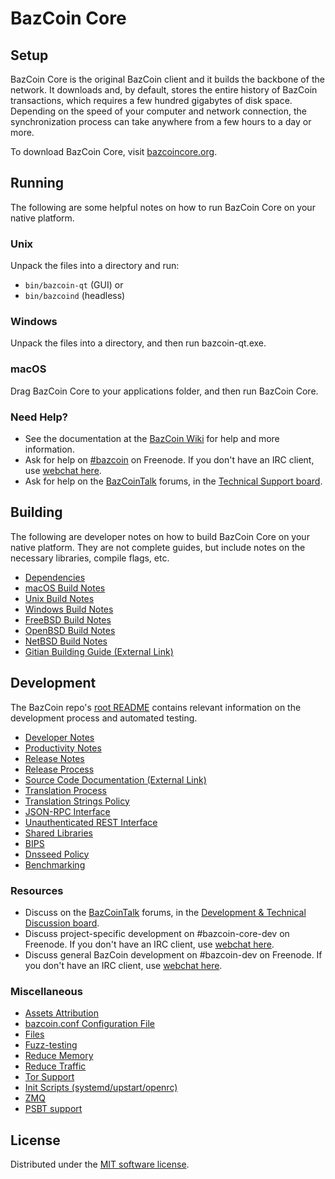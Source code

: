 BazCoin Core
=============

Setup
---------------------
BazCoin Core is the original BazCoin client and it builds the backbone of the network. It downloads and, by default, stores the entire history of BazCoin transactions, which requires a few hundred gigabytes of disk space. Depending on the speed of your computer and network connection, the synchronization process can take anywhere from a few hours to a day or more.

To download BazCoin Core, visit [bazcoincore.org](https://bazcoincore.org/en/download/).

Running
---------------------
The following are some helpful notes on how to run BazCoin Core on your native platform.

### Unix

Unpack the files into a directory and run:

- `bin/bazcoin-qt` (GUI) or
- `bin/bazcoind` (headless)

### Windows

Unpack the files into a directory, and then run bazcoin-qt.exe.

### macOS

Drag BazCoin Core to your applications folder, and then run BazCoin Core.

### Need Help?

* See the documentation at the [BazCoin Wiki](https://en.bazcoin.it/wiki/Main_Page)
for help and more information.
* Ask for help on [#bazcoin](https://webchat.freenode.net/#bazcoin) on Freenode. If you don't have an IRC client, use [webchat here](https://webchat.freenode.net/#bazcoin).
* Ask for help on the [BazCoinTalk](https://bazcointalk.org/) forums, in the [Technical Support board](https://bazcointalk.org/index.php?board=4.0).

Building
---------------------
The following are developer notes on how to build BazCoin Core on your native platform. They are not complete guides, but include notes on the necessary libraries, compile flags, etc.

- [Dependencies](dependencies.md)
- [macOS Build Notes](build-osx.md)
- [Unix Build Notes](build-unix.md)
- [Windows Build Notes](build-windows.md)
- [FreeBSD Build Notes](build-freebsd.md)
- [OpenBSD Build Notes](build-openbsd.md)
- [NetBSD Build Notes](build-netbsd.md)
- [Gitian Building Guide (External Link)](https://github.com/bazcoin-core/docs/blob/master/gitian-building.md)

Development
---------------------
The BazCoin repo's [root README](/README.md) contains relevant information on the development process and automated testing.

- [Developer Notes](developer-notes.md)
- [Productivity Notes](productivity.md)
- [Release Notes](release-notes.md)
- [Release Process](release-process.md)
- [Source Code Documentation (External Link)](https://doxygen.bazcoincore.org/)
- [Translation Process](translation_process.md)
- [Translation Strings Policy](translation_strings_policy.md)
- [JSON-RPC Interface](JSON-RPC-interface.md)
- [Unauthenticated REST Interface](REST-interface.md)
- [Shared Libraries](shared-libraries.md)
- [BIPS](bips.md)
- [Dnsseed Policy](dnsseed-policy.md)
- [Benchmarking](benchmarking.md)

### Resources
* Discuss on the [BazCoinTalk](https://bazcointalk.org/) forums, in the [Development & Technical Discussion board](https://bazcointalk.org/index.php?board=6.0).
* Discuss project-specific development on #bazcoin-core-dev on Freenode. If you don't have an IRC client, use [webchat here](https://webchat.freenode.net/#bazcoin-core-dev).
* Discuss general BazCoin development on #bazcoin-dev on Freenode. If you don't have an IRC client, use [webchat here](https://webchat.freenode.net/#bazcoin-dev).

### Miscellaneous
- [Assets Attribution](assets-attribution.md)
- [bazcoin.conf Configuration File](bazcoin-conf.md)
- [Files](files.md)
- [Fuzz-testing](fuzzing.md)
- [Reduce Memory](reduce-memory.md)
- [Reduce Traffic](reduce-traffic.md)
- [Tor Support](tor.md)
- [Init Scripts (systemd/upstart/openrc)](init.md)
- [ZMQ](zmq.md)
- [PSBT support](psbt.md)

License
---------------------
Distributed under the [MIT software license](/COPYING).
